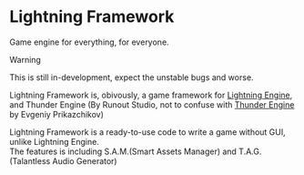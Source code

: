 # Lightning Framework
Game engine for everything, for everyone.
> [!WARNING]
>This is still in-development, expect the unstable bugs and worse.

Lightning Framework is, obivously, a game framework for [Lightning Engine](https://github.com/Runout-Studio/Lightning-Engine),\
and Thunder Engine (By Runout Studio, not to confuse with [Thunder Engine](https://github.com/thunder-engine/thunder) by Evgeniy Prikazchikov)

Lightning Framework is a ready-to-use code to write a game without GUI, unlike Lightning Engine.\
The features is including S.A.M.(Smart Assets Manager) and T.A.G.(Talantless Audio Generator)
